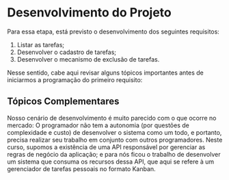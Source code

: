 # Desenvolvimento do Projeto

Para essa etapa, está previsto o desenvolvimento dos seguintes requisitos:
1. Listar as tarefas;
2. Desenvolver o cadastro de tarefas;
3. Desenvolver o mecanismo de exclusão de tarefas.

Nesse sentido, cabe aqui revisar alguns tópicos importantes antes de iniciarmos a programação do primeiro requisito:

## Tópicos Complementares

Nosso cenário de desenvolvimento é muito parecido com o que ocorre no mercado: O programador não tem a autonomia (por questões de complexidade e custo) de desenvolver o sistema como um todo, e portanto, precisa realizar seu trabalho em conjunto com outros programadores.
Neste curso, supomos a existência de uma API responsável por gerenciar as regras de negócio da aplicação; e para nós ficou o trabalho de desenvolver um sistema que consuma os recursos dessa API, que aqui se refere à um gerenciador de tarefas pessoais no formato Kanban.